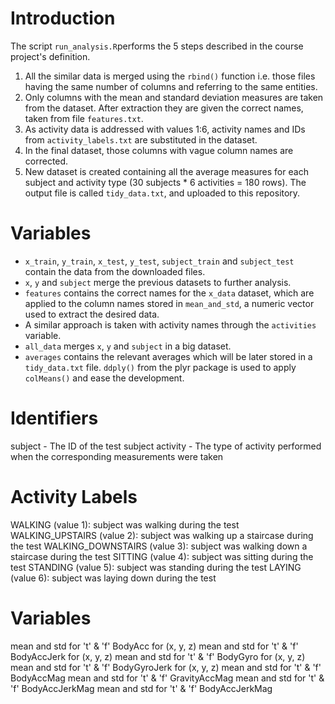 # Introduction

The script `run_analysis.R`performs the 5 steps described in the course project's definition.

1. All the similar data is merged using the `rbind()` function i.e. those files having the same number of columns and referring to the same entities.
2. Only columns with the mean and standard deviation measures are taken from the dataset. After extraction they are given the correct names, taken from file `features.txt`.
3. As activity data is addressed with values 1:6, activity names and IDs from `activity_labels.txt` are substituted in the dataset.
4. In the final dataset, those columns with vague column names are corrected.
5. New dataset is created containing all the average measures for each subject and activity type (30 subjects * 6 activities = 180 rows). The output file is called `tidy_data.txt`, and uploaded to this repository.

# Variables

* `x_train`, `y_train`, `x_test`, `y_test`, `subject_train` and `subject_test` contain the data from the downloaded files.
* `x`, `y` and `subject` merge the previous datasets to further analysis.
* `features` contains the correct names for the `x_data` dataset, which are applied to the column names stored in `mean_and_std`, a numeric vector used to extract the desired data.
* A similar approach is taken with activity names through the `activities` variable.
* `all_data` merges `x`, `y` and `subject` in a big dataset.
* `averages` contains the relevant averages which will be later stored in a `tidy_data.txt` file. `ddply()` from the plyr package is used to apply `colMeans()` and ease the development.

# Identifiers
subject - The ID of the test subject
activity - The type of activity performed when the corresponding measurements were taken

# Activity Labels
WALKING (value 1): subject was walking during the test
WALKING_UPSTAIRS (value 2): subject was walking up a staircase during the test
WALKING_DOWNSTAIRS (value 3): subject was walking down a staircase during the test
SITTING (value 4): subject was sitting during the test
STANDING (value 5): subject was standing during the test
LAYING (value 6): subject was laying down during the test

# Variables
mean and std for 't' & 'f' BodyAcc for (x, y, z)
mean and std for 't' & 'f' BodyAccJerk for (x, y, z)
mean and std for 't' & 'f' BodyGyro for (x, y, z)
mean and std for 't' & 'f' BodyGyroJerk for (x, y, z)
mean and std for 't' & 'f' BodyAccMag
mean and std for 't' & 'f' GravityAccMag
mean and std for 't' & 'f' BodyAccJerkMag
mean and std for 't' & 'f' BodyAccJerkMag


